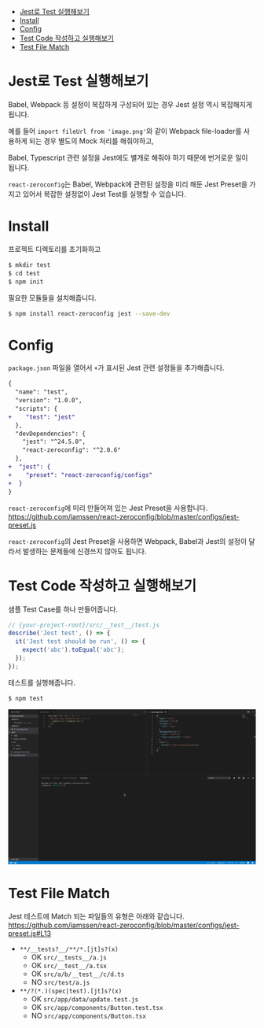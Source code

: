 <!-- START doctoc generated TOC please keep comment here to allow auto update -->
<!-- DON'T EDIT THIS SECTION, INSTEAD RE-RUN doctoc TO UPDATE -->


- [Jest로 Test 실행해보기](#jest%EB%A1%9C-test-%EC%8B%A4%ED%96%89%ED%95%B4%EB%B3%B4%EA%B8%B0)
- [Install](#install)
- [Config](#config)
- [Test Code 작성하고 실행해보기](#test-code-%EC%9E%91%EC%84%B1%ED%95%98%EA%B3%A0-%EC%8B%A4%ED%96%89%ED%95%B4%EB%B3%B4%EA%B8%B0)
- [Test File Match](#test-file-match)

<!-- END doctoc generated TOC please keep comment here to allow auto update -->

# Jest로 Test 실행해보기

Babel, Webpack 등 설정이 복잡하게 구성되어 있는 경우 Jest 설정 역시 복잡해지게 됩니다.

예를 들어 `import fileUrl from 'image.png'`와 같이 Webpack file-loader를 사용하게 되는 경우 별도의 Mock 처리를 해줘야하고,

Babel, Typescript 관련 설정을 Jest에도 별개로 해줘야 하기 때문에 번거로운 일이 됩니다.

`react-zeroconfig`는 Babel, Webpack에 관련된 설정을 미리 해둔 Jest Preset을 가지고 있어서 복잡한 설정없이 Jest Test를 실행할 수 있습니다.

# Install

프로젝트 디렉토리를 초기화하고

```sh
$ mkdir test
$ cd test
$ npm init
```

필요한 모듈들을 설치해줍니다.

```sh
$ npm install react-zeroconfig jest --save-dev 
```

# Config

`package.json` 파일을 열어서 `+`가 표시된 Jest 관련 설정들을 추가해줍니다.

```diff
{
  "name": "test",
  "version": "1.0.0",
  "scripts": {
+    "test": "jest"
  },
  "devDependencies": {
    "jest": "^24.5.0",
    "react-zeroconfig": "^2.0.6"
  },
+  "jest": {
+    "preset": "react-zeroconfig/configs"
+  }
}
```

`react-zeroconfig`에 미리 만들어져 있는 Jest Preset을 사용합니다. <https://github.com/iamssen/react-zeroconfig/blob/master/configs/jest-preset.js> 

`react-zeroconfig`의 Jest Preset을 사용하면 Webpack, Babel과 Jest의 설정이 달라서 발생하는 문제들에 신경쓰지 않아도 됩니다. 

# Test Code 작성하고 실행해보기

샘플 Test Case를 하나 만들어줍니다.

```js
// {your-project-root}/src/__test__/test.js
describe('Jest test', () => {
  it('Jest test should be run', () => {
    expect('abc').toEqual('abc');
  });
});
```

테스트를 실행해줍니다.

```sh
$ npm test
```

![test](images/test.gif)

# Test File Match

Jest 테스트에 Match 되는 파일들의 유형은 아래와 같습니다. <https://github.com/iamssen/react-zeroconfig/blob/master/configs/jest-preset.js#L13>

- `**/__tests?__/**/*.[jt]s?(x)`
    - OK `src/__tests__/a.js`
    - OK `src/__test__/a.tsx`
    - OK `src/a/b/__test__/c/d.ts`
    - NO `src/test/a.js`
- `**/?(*.)(spec|test).[jt]s?(x)`
    - OK `src/app/data/update.test.js` 
    - OK `src/app/components/Button.test.tsx`
    - NO `src/app/components/Button.tsx`